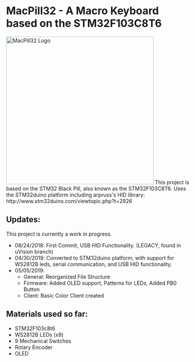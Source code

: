 # MacPill32 - A Macro Keyboard based on the STM32F103C8T6
<img src="https://i.imgur.com/joyodGK.png" alt="MacPill32 Logo" width="400"/>
This project is based on the STM32 Black Pill, also known as the STM32F103C8T6.
Uses the STM32duino platform including arpruss's HID library: http://www.stm32duino.com/viewtopic.php?t=2926

## Updates:
This project is currently a work in progress.
- 08/24/2018: First Commit, USB HID Functionality. (LEGACY, found in uVision branch)
- 04/30/2019: Converted to STM32duino platform, with support for WS2812B leds, serial communication, and USB HID functionality.
- 05/05/2019: 
  - General: Reorganized File Structure
  - Firmware: Added OLED support, Patterns for LEDs, Added PB0 Button
  - Client: Basic Color Client created

## Materials used so far:
- STM32F103c8t6
- WS2812B LEDs (x9)
- 9 Mechanical Switches
- Rotary Encoder
- OLED
